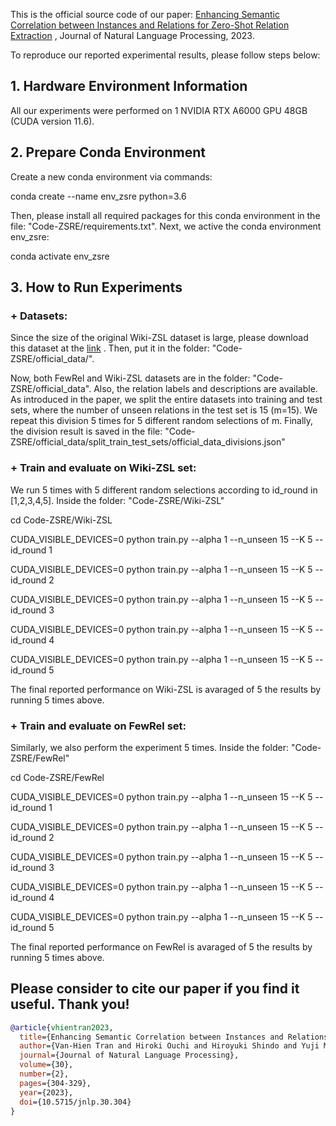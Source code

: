 This is the official source code of our paper: [Enhancing Semantic Correlation between Instances and Relations for Zero-Shot Relation Extraction](https://www.jstage.jst.go.jp/article/jnlp/30/2/30_304/_article/-char/en) , Journal of Natural Language Processing, 2023.

To reproduce our reported experimental results, please follow steps below:

## 1. **Hardware Environment Information**

All our experiments were performed on 1 NVIDIA RTX A6000 GPU 48GB (CUDA version 11.6). 

## 2. **Prepare Conda Environment**

Create a new conda environment via commands:

conda create --name env_zsre python=3.6

Then, please install all required packages for this conda environment in the file: "Code-ZSRE/requirements.txt". Next, we active the conda environment env_zsre:

conda activate env_zsre

## 3. **How to Run Experiments**

### + Datasets:

Since the size of the original Wiki-ZSL dataset is large, please download this dataset at the [link](https://drive.google.com/file/d/1TMYvAbe9wsB5GiWcUL5bMAs9x6CpvnAj/view?usp=sharing) .
Then, put it in the folder: "Code-ZSRE/official_data/".

Now, both FewRel and Wiki-ZSL datasets are in the folder: "Code-ZSRE/official_data". Also, the relation labels and descriptions are available.
As introduced in the paper, we split the entire datasets into training and test sets, where the number of unseen relations in the test set is 15 (m=15).
We repeat this division 5 times for 5 different random selections of m.
Finally, the division result is saved in the file: "Code-ZSRE/official_data/split_train_test_sets/official_data_divisions.json"

### + Train and evaluate on Wiki-ZSL set:
We run 5 times with 5 different random selections according to id_round in [1,2,3,4,5].
Inside the folder: "Code-ZSRE/Wiki-ZSL"

cd Code-ZSRE/Wiki-ZSL

CUDA_VISIBLE_DEVICES=0 python train.py --alpha 1 --n_unseen 15 --K 5 --id_round 1

CUDA_VISIBLE_DEVICES=0 python train.py --alpha 1 --n_unseen 15 --K 5 --id_round 2

CUDA_VISIBLE_DEVICES=0 python train.py --alpha 1 --n_unseen 15 --K 5 --id_round 3

CUDA_VISIBLE_DEVICES=0 python train.py --alpha 1 --n_unseen 15 --K 5 --id_round 4

CUDA_VISIBLE_DEVICES=0 python train.py --alpha 1 --n_unseen 15 --K 5 --id_round 5

The final reported performance on Wiki-ZSL is avaraged of 5 the results by running 5 times above.


### + Train and evaluate on FewRel set:
Similarly, we also perform the experiment 5 times.
Inside the folder: "Code-ZSRE/FewRel"

cd Code-ZSRE/FewRel

CUDA_VISIBLE_DEVICES=0 python train.py --alpha 1 --n_unseen 15 --K 5 --id_round 1

CUDA_VISIBLE_DEVICES=0 python train.py --alpha 1 --n_unseen 15 --K 5 --id_round 2

CUDA_VISIBLE_DEVICES=0 python train.py --alpha 1 --n_unseen 15 --K 5 --id_round 3

CUDA_VISIBLE_DEVICES=0 python train.py --alpha 1 --n_unseen 15 --K 5 --id_round 4

CUDA_VISIBLE_DEVICES=0 python train.py --alpha 1 --n_unseen 15 --K 5 --id_round 5

The final reported performance on FewRel is avaraged of 5 the results by running 5 times above.


## Please consider to cite our paper if you find it useful. Thank you!
```bibtex
@article{vhientran2023,
  title={Enhancing Semantic Correlation between Instances and Relations for Zero-Shot Relation Extraction},
  author={Van-Hien Tran and Hiroki Ouchi and Hiroyuki Shindo and Yuji Matsumoto and Taro Watanabe},
  journal={Journal of Natural Language Processing},
  volume={30},
  number={2},
  pages={304-329},
  year={2023},
  doi={10.5715/jnlp.30.304}
}


